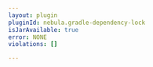 ```yaml
---
layout: plugin
pluginId: nebula.gradle-dependency-lock
isJarAvailable: true
error: NONE
violations: []

---
```

